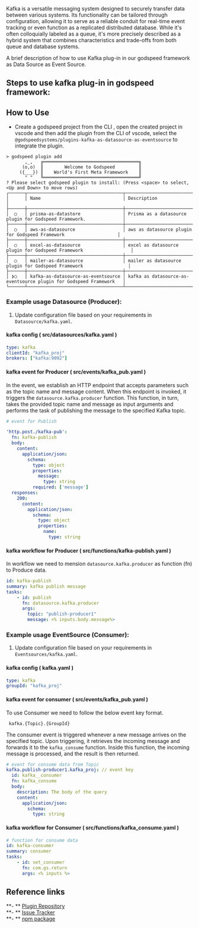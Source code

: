 Kafka is a versatile messaging system designed to securely transfer data between various systems. Its functionality can be tailored through configuration, allowing it to serve as a reliable conduit for real-time event tracking or even function as a replicated distributed database. While it's often colloquially labeled as a queue, it's more precisely described as a hybrid system that combines characteristics and trade-offs from both queue and database systems.

A brief description of how to use Kafka plug-in in our godspeed framework as Data Source as Event Source. 

## Steps to use kafka plug-in in godspeed framework:

## How to Use
- Create a godspeed project from the CLI , open the created project in vscode and then add the plugin from the CLI of vscode, select the `@godspeedsystems/plugins-kafka-as-datasource-as-eventsource` to integrate the plugin.

```
> godspeed plugin add
       ,_,   ╔════════════════════════════════════╗
      (o,o)  ║        Welcome to Godspeed         ║
     ({___}) ║    World's First Meta Framework    ║
       " "   ╚════════════════════════════════════╝
? Please select godspeed plugin to install: (Press <space> to select, <Up and Down> to move rows)
┌──────┬────────────────────────────────────┬────────────────────────────────────────────────────────────────────┐
│      │ Name                               │ Description                                                        │
├──────┼────────────────────────────────────┼────────────────────────────────────────────────────────────────────┤
│  ◯   │ prisma-as-datastore                │ Prisma as a datasource plugin for Godspeed Framework.              │
├──────┼────────────────────────────────────┼────────────────────────────────────────────────────────────────────┤
│  ◯   │ aws-as-datasource                  │ aws as datasource plugin for Godspeed Framework                    │
├──────┼────────────────────────────────────┼────────────────────────────────────────────────────────────────────┤
│  ◯   │ excel-as-datasource                │ excel as datasource plugin for Godspeed Framework                  │
├──────┼────────────────────────────────────┼────────────────────────────────────────────────────────────────────┤
│  ◯   │ mailer-as-datasource               │ mailer as datasource plugin for Godspeed Framework                 │
├──────┼────────────────────────────────────┼────────────────────────────────────────────────────────────────────┤
│ ❯◯   │ kafka-as-datasource-as-eventsource │ kafka as datasource-as-eventsource plugin for Godspeed Framework   │
└──────┴────────────────────────────────────┴────────────────────────────────────────────────────────────────────┘
```

### Example usage Datasource (Producer):

1. Update configuration file based on your requirements in `Datasource/kafka.yaml`.
#### kafka config ( src/datasources/kafka.yaml )
```yaml
type: kafka
clientId: "kafka_proj"
brokers: ["kafka:9092"]
```



#### kafka event for Producer ( src/events/kafka_pub.yaml )
In the event, we establish an HTTP endpoint that accepts parameters such as the topic name and message content. When this endpoint is invoked, it triggers the `datasource.kafka.producer` function. This function, in turn, takes the provided topic name and message as input arguments and performs the task of publishing the message to the specified Kafka topic.
```yaml
# event for Publish

'http.post./kafka-pub':
  fn: kafka-publish
  body:
    content:
      application/json:
        schema:
          type: object
          properties:
            message:
              type: string
          required: ['message']
  responses:
    200:
      content:
        application/json:
          schema:
            type: object
            properties:
              name:
                type: string

```
#### kafka workflow for Producer ( src/functions/kafka-publish.yaml )

In workflow we need to mension `datasource.kafka.producer` as function (fn) to Produce data.

```yaml
id: kafka-publish
summary: kafka publish message
tasks:
    - id: publish
      fn: datasource.kafka.producer
      args:
        topic: "publish-producer1"
        message: <% inputs.body.message%>
```

### Example usage EventSource (Consumer):

1. Update configuration file based on your requirements in `Eventsources/kafka.yaml`.
#### kafka config ( kafka.yaml )
```yaml
type: kafka
groupId: "kafka_proj"

```

#### kafka event for consumer ( src/events/kafka_pub.yaml )

To use Consumer we need to follow the below event key format.

```
 kafka.{Topic}.{GroupId}
```
The consumer event is triggered whenever a new message arrives on the specified topic. Upon triggering, it retrieves the incoming message and forwards it to the `kafka_consume` function. Inside this function, the incoming message is processed, and the result is then returned.

``` yaml
# event for consume data from Topic
kafka.publish-producer1.kafka_proj: // event key
  id: kafka__consumer
  fn: kafka_consume
  body:
    description: The body of the query
    content:
      application/json: 
        schema:
          type: string
```
#### kafka workflow for Consumer ( src/functions/kafka_consume.yaml )
```yaml
# function for consume data
id: kafka-consumer
summary: consumer
tasks:
    - id: set_consumer
      fn: com.gs.return
      args: <% inputs %>
```

## Reference links
**- ** [Plugin Repository](https://github.com/godspeedsystems/gs-plugins/tree/main/plugins/kafka-as-datasource-as-eventsource)   
**- ** [Issue Tracker](https://github.com/godspeedsystems/gs-plugins/issues)      
**- ** [npm package](https://www.npmjs.com/package/@godspeedsystems/plugins-kafka-as-datasource-as-eventsource)

